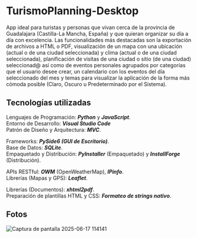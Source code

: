 # TurismoPlanning-Desktop

App ideal para turistas y personas que vivan cerca de la provincia de Guadalajara (Castilla-La Mancha, España) y que quieran organizar su día a día con excelencia. Las funcionalidades más destacadas son la exportación de archivos a HTML o PDF, visualización de un mapa con una ubicación (actual o de una ciudad seleccionada) y clima (actual o de una ciudad seleccionada), planificación de visitas de una ciudad o sitio (de una ciudad) seleccionad@ así como de eventos personales agrupados por categorías que el usuario desee crear, un calendario con los eventos del día seleccionado del mes y temas para visualizar la aplicación de la forma más cómoda posible (Claro, Oscuro u Predeterminado por el Sistema).

## Tecnologías utilizadas

  Lenguajes de Programación: **_Python_** y **_JavaScript_**.  
  Entorno de Desarrollo: **_Visual Studio Code_**  
  Patrón de Diseño y Arquitectura: **_MVC_**.  

  Frameworks: **_PySide6 (GUI de Escritorio)_**.  
  Base de Datos: **_SQLite_**.  
  Empaquetado y Distribución: **_PyInstaller_** (Empaquetado) y **_InstallForge_** (Distribución).  
  
  APIs RESTful: **_OWM_** (OpenWeatherMap), **_IPinfo_**.  
  Librerías (Mapas y GPS): **_Leaflet_**.  

  Librerías (Documentos): **_xhtml2pdf_**.  
  Preparación de plantillas HTML y CSS: **_Formateo de strings nativo_**.  

## Fotos
![Captura de pantalla 2025-06-17 114141](https://github.com/user-attachments/assets/95c131f5-6936-4565-b80a-ff728e2d9d2c)
